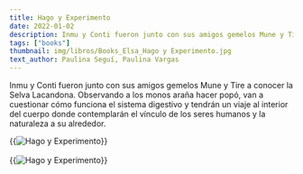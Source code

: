 ```yaml
---
title: Hago y Experimento
date: 2022-01-02
description: Inmu y Conti fueron junto con sus amigos gemelos Mune y Tire a conocer la Selva Lacandona.
tags: ["books"]
thumbnail: img/libros/Books_Elsa_Hago y Experimento.jpg
text_author: Paulina Seguí, Paulina Vargas
---
```


Inmu y Conti fueron junto con sus amigos gemelos Mune y Tire a conocer la Selva Lacandona. Observando a los monos araña hacer popó, van a cuestionar cómo funciona el sistema digestivo y tendrán un viaje al interior del cuerpo donde contemplarán el vínculo de los seres humanos y la naturaleza a su alrededor.

{{<image class="rounded" src="img/libros/2_Book_Hago y Experimento.jpg" alt="Hago y Experimento">}}
<br><br>
{{<image class="rounded" src="img/libros/Books_Elsa_Hago y Experimento_to be released.jpg" alt="Hago y Experimento">}}
